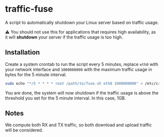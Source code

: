 # traffic-fuse

A script to automatically shutdown your Linux server based on traffic usage.

⚠️ You should not use this for applications that requires high availability, as it will **shutdown** your server if the traffic usage is too high.

## Installation

Create a system crontab to run the script every 5 minutes, replace `eth0` with your network interface and `1000000000` with the maximum traffic usage in bytes for the 5 minute interval.

```bash
sudo echo "*/5 * * * * root /path/to/fuse.sh eth0 1000000000" > /etc/cron.d/traffic-fuse
```

You are done, the system will now shutdown if the traffic usage is above the threshold you set for the 5 minute interval. In this case, 1GB.

## Notes

We compute both RX and TX traffic, so both download and upload traffic will be considered.
